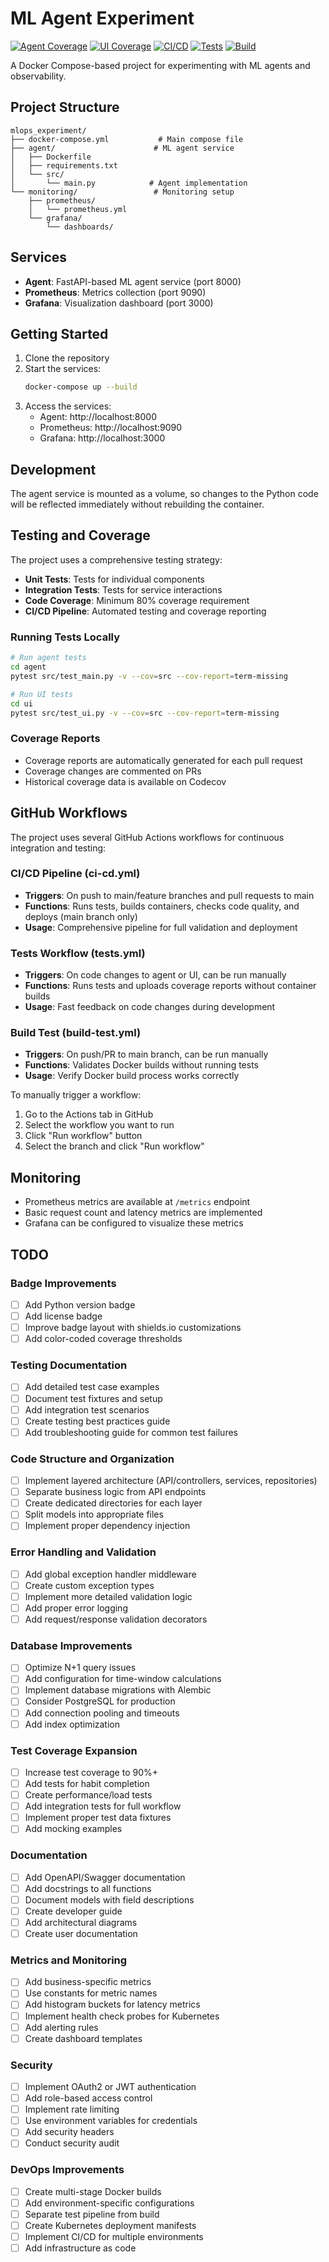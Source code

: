 # ML Agent Experiment

[![Agent Coverage](https://codecov.io/gh/mlops_experiment/branch/main/graph/badge.svg?flag=unittests&path=agent/src)](https://codecov.io/gh/mlops_experiment)
[![UI Coverage](https://codecov.io/gh/mlops_experiment/branch/main/graph/badge.svg?flag=unittests&path=ui/src)](https://codecov.io/gh/mlops_experiment)
[![CI/CD](https://github.com/mlops_experiment/actions/workflows/ci-cd.yml/badge.svg)](https://github.com/mlops_experiment/actions/workflows/ci-cd.yml)
[![Tests](https://github.com/mlops_experiment/actions/workflows/tests.yml/badge.svg)](https://github.com/mlops_experiment/actions/workflows/tests.yml)
[![Build](https://github.com/mlops_experiment/actions/workflows/build-test.yml/badge.svg)](https://github.com/mlops_experiment/actions/workflows/build-test.yml)

A Docker Compose-based project for experimenting with ML agents and observability.

## Project Structure

```
mlops_experiment/
├── docker-compose.yml           # Main compose file
├── agent/                      # ML agent service
│   ├── Dockerfile             
│   ├── requirements.txt        
│   └── src/                    
│       └── main.py            # Agent implementation
└── monitoring/                 # Monitoring setup
    ├── prometheus/
    │   └── prometheus.yml
    └── grafana/
        └── dashboards/
```

## Services

- **Agent**: FastAPI-based ML agent service (port 8000)
- **Prometheus**: Metrics collection (port 9090)
- **Grafana**: Visualization dashboard (port 3000)

## Getting Started

1. Clone the repository
2. Start the services:
   ```bash
   docker-compose up --build
   ```
3. Access the services:
   - Agent: http://localhost:8000
   - Prometheus: http://localhost:9090
   - Grafana: http://localhost:3000

## Development

The agent service is mounted as a volume, so changes to the Python code will be reflected immediately without rebuilding the container.

## Testing and Coverage

The project uses a comprehensive testing strategy:

- **Unit Tests**: Tests for individual components
- **Integration Tests**: Tests for service interactions
- **Code Coverage**: Minimum 80% coverage requirement
- **CI/CD Pipeline**: Automated testing and coverage reporting

### Running Tests Locally

```bash
# Run agent tests
cd agent
pytest src/test_main.py -v --cov=src --cov-report=term-missing

# Run UI tests
cd ui
pytest src/test_ui.py -v --cov=src --cov-report=term-missing
```

### Coverage Reports

- Coverage reports are automatically generated for each pull request
- Coverage changes are commented on PRs
- Historical coverage data is available on Codecov

## GitHub Workflows

The project uses several GitHub Actions workflows for continuous integration and testing:

### CI/CD Pipeline (ci-cd.yml)
- **Triggers**: On push to main/feature branches and pull requests to main
- **Functions**: Runs tests, builds containers, checks code quality, and deploys (main branch only)
- **Usage**: Comprehensive pipeline for full validation and deployment

### Tests Workflow (tests.yml)
- **Triggers**: On code changes to agent or UI, can be run manually
- **Functions**: Runs tests and uploads coverage reports without container builds
- **Usage**: Fast feedback on code changes during development

### Build Test (build-test.yml)
- **Triggers**: On push/PR to main branch, can be run manually
- **Functions**: Validates Docker builds without running tests
- **Usage**: Verify Docker build process works correctly

To manually trigger a workflow:
1. Go to the Actions tab in GitHub
2. Select the workflow you want to run
3. Click "Run workflow" button
4. Select the branch and click "Run workflow"

## Monitoring

- Prometheus metrics are available at `/metrics` endpoint
- Basic request count and latency metrics are implemented
- Grafana can be configured to visualize these metrics

## TODO

### Badge Improvements
- [ ] Add Python version badge
- [ ] Add license badge
- [ ] Improve badge layout with shields.io customizations
- [ ] Add color-coded coverage thresholds

### Testing Documentation
- [ ] Add detailed test case examples
- [ ] Document test fixtures and setup
- [ ] Add integration test scenarios
- [ ] Create testing best practices guide
- [ ] Add troubleshooting guide for common test failures

### Code Structure and Organization
- [ ] Implement layered architecture (API/controllers, services, repositories)
- [ ] Separate business logic from API endpoints
- [ ] Create dedicated directories for each layer
- [ ] Split models into appropriate files
- [ ] Implement proper dependency injection

### Error Handling and Validation
- [ ] Add global exception handler middleware
- [ ] Create custom exception types
- [ ] Implement more detailed validation logic
- [ ] Add proper error logging 
- [ ] Add request/response validation decorators

### Database Improvements
- [ ] Optimize N+1 query issues
- [ ] Add configuration for time-window calculations
- [ ] Implement database migrations with Alembic
- [ ] Consider PostgreSQL for production
- [ ] Add connection pooling and timeouts
- [ ] Add index optimization

### Test Coverage Expansion
- [ ] Increase test coverage to 90%+
- [ ] Add tests for habit completion
- [ ] Create performance/load tests
- [ ] Add integration tests for full workflow
- [ ] Implement proper test data fixtures
- [ ] Add mocking examples

### Documentation
- [ ] Add OpenAPI/Swagger documentation
- [ ] Add docstrings to all functions
- [ ] Document models with field descriptions
- [ ] Create developer guide
- [ ] Add architectural diagrams
- [ ] Create user documentation

### Metrics and Monitoring
- [ ] Add business-specific metrics
- [ ] Use constants for metric names
- [ ] Add histogram buckets for latency metrics
- [ ] Implement health check probes for Kubernetes
- [ ] Add alerting rules
- [ ] Create dashboard templates

### Security
- [ ] Implement OAuth2 or JWT authentication
- [ ] Add role-based access control
- [ ] Implement rate limiting
- [ ] Use environment variables for credentials
- [ ] Add security headers
- [ ] Conduct security audit

### DevOps Improvements
- [ ] Create multi-stage Docker builds
- [ ] Add environment-specific configurations
- [ ] Separate test pipeline from build
- [ ] Create Kubernetes deployment manifests
- [ ] Implement CI/CD for multiple environments
- [ ] Add infrastructure as code 